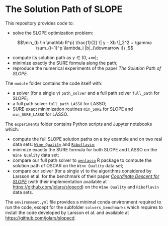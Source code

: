 # The Solution Path of SLOPE

This repository provides code to:

- solve the SLOPE optimization problem:

```math
\min_{b \in \mathbb R^p} \frac{1}{2} \| y - Xb \|_2^2 + \gamma \sum_{i=1}^p \lambda_i |b|_{\downarrow i}\ ;
```

- compute its solution path as $\gamma \in (0, +\infty)$;
- minimize exactly the SURE formula along the path;
- reproduce the numerical experiments of the paper *The Solution Path of SLOPE*.

The `module` folder contains the code itself with:

- a solver (for a single $\gamma$) `path_solver` and a full path solver `full_path` for SLOPE;
- a full path solver `full_path_LASSO` for LASSO;
- SURE exact minimization routines `min_SURE` for SLOPE and `min_SURE_LASSO` for LASSO.

The `experiments` folder contains Python scripts and Jupyter notebooks which: 

- compute the full SLOPE solution paths on a toy example and on two real data sets: [`Wine Quality`](http://archive.ics.uci.edu/dataset/186/wine+quality) and [`Riboflavin`](https://www.annualreviews.org/doi/suppl/10.1146/annurev-statistics-022513-115545);
- minimize exactly the SURE formula for both SLOPE and LASSO on the `Wine Quality` data set;
- compare our full path solver to [`genlasso`](https://cran.r-project.org/web/packages/genlasso/index.html) R package to compute the solution path of OSCAR on the `Wine Quality` data set;
- compare our solver (for a single $\gamma$) to the algorithms considered by Larsson et al. for the benchmark of their paper [*Coordinate Descent for SLOPE*](https://proceedings.mlr.press/v206/larsson23a.html) (with their implementation available at <https://github.com/jolars/slopecd>) on the `Wine Quality` and `Riboflavin` data sets.

The `environment.yml` file provides a minimal conda environment required to run the code, except for the subfolder `solvers_benchmarks` which requires to install the code developed by Larsson et al. and available at <https://github.com/jolars/slopecd>.
